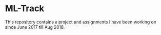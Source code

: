 # ML-Track
This repository contains a project and assignments I have been working on since June 2017 till Aug 2018.
